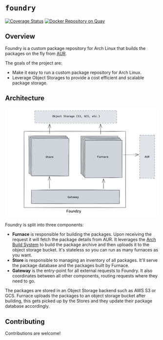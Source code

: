 # `foundry`

[![Coverage Status](https://coveralls.io/repos/github/prmsrswt/foundry/badge.svg?branch=main)](https://coveralls.io/github/prmsrswt/foundry?branch=main)
[![Docker Repository on Quay](https://quay.io/repository/prmsrswt/foundry/status "Docker Repository on Quay")](https://quay.io/repository/prmsrswt/foundry)

## Overview

Foundry is a custom package repository for Arch Linux that builds the packages on the fly from [AUR](https://aur.archlinux.org).

The goals of the project are:
- Make it easy to run a custom package repository for Arch Linux.
- Leverage Object Storages to provide a cost efficient and scalable package storage.

## Architecture

![Image](./docs/images/foundry-architecture.png)

Foundry is split into three components:
- **Furnace** is responsible for building the packages. Upon receiving the request it will fetch the package details from AUR. It leverages the [Arch Build System](https://wiki.archlinux.org/index.php/Arch_Build_System) to build the package archive and then uploads it to the object storage bucket. It's stateless so you can run as many furnaces as you want.
- **Store** is responsible to managing an inventory of all packages. It'll serve the package database and the packages built by Furnace.
- **Gateway** is the entry-point for all external requests to Foundry. It also coordinates between all other components, routing requests where they need to go.

The packages are stored in an Object Storage backend such as AWS S3 or GCS. Furnace uploads the packages to an object storage bucket after building, this gets picked up by the Stores and they update their package database accordingly.

## Contributing
Contributions are welcome!
